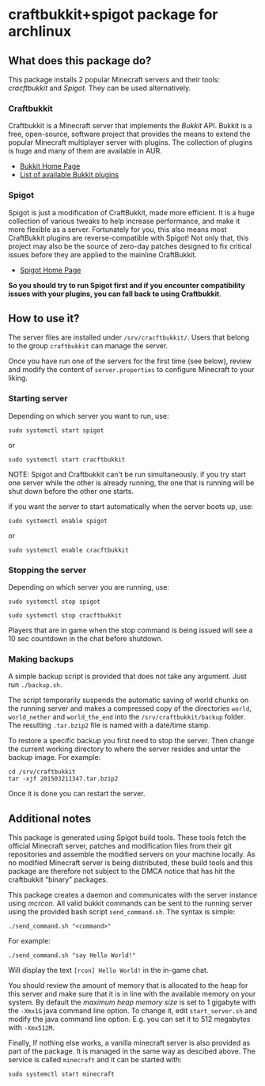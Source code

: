 craftbukkit+spigot package for archlinux
========================================

What does this package do?
--------------------------

This package installs 2 popular Minecraft servers and their tools: *cracftbukkit* and *Spigot*. They can be used alternatively.

### Craftbukkit ###
Craftbukkit is a Minecraft server that implements the *Bukkit* API. Bukkit is a free, open-source, software project that provides the means to extend the popular Minecraft multiplayer server with plugins. The collection of plugins is huge and many of them are available in AUR.

* [Bukkit Home Page](http://bukkit.org/)
* [List of available Bukkit plugins](http://www.curse.com/bukkit-plugins/minecraft)

### Spigot ###
Spigot is just a modification of CraftBukkit, made more efficient. It is a huge collection of various tweaks to help increase performance, and make it more flexible as a server. Fortunately for you, this also means most CraftBukkit plugins are reverse-compatible with Spigot! Not only that, this project may also be the source of zero-day patches designed to fix critical issues before they are applied to the mainline CraftBukkit.

* [Spigot Home Page](http://www.spigotmc.org/)

**So you should try to run Spigot first and if you encounter compatibility issues with your plugins, you can fall back to using Craftbukkit**.

How to use it?
--------------
The server files are installed under `/srv/cracftbukkit/`. Users that belong to the group `craftbukkit` can manage the server.

Once you have run one of the servers for the first time (see below), review and modify the content of `server.properties` to configure Minecraft to your liking.

### Starting server ###
Depending on which server you want to run, use:
```
sudo systemctl start spigot
```
or
```
sudo systemctl start cracftbukkit
```

NOTE: Spigot and Craftbukkit can't be run simultaneously. if you try start one server while the other is already running, the one that is running will be shut down before the other one starts.

if you want the server to start automatically when the server boots up, use:
```
sudo systemctl enable spigot
```
or
```
sudo systemctl enable cracftbukkit
```

### Stopping the server ###
Depending on which server you are running, use:
```
sudo systemctl stop spigot
```
```
sudo systemctl stop cracftbukkit
```
Players that are in game when the stop command is being issued will see a 10 sec countdown in the chat before shutdown.

### Making backups ###
A simple backup script is provided that does not take any argument. Just run `./backup.sh`.

The script temporarily suspends the automatic saving of world chunks on the running server and makes a compressed copy of the directories `world`, `world_nether` and `world_the_end` into the `/srv/craftbukkit/backup` folder. The resulting `.tar.bzip2` file is named with a date/time stamp.

To restore a specific backup you first need to stop the server. Then change the current working directory to where the server resides and untar the backup image. For example:
```
cd /srv/craftbukkit
tar -xjf 201503211347.tar.bzip2
```
Once it is done you can restart the server.

Additional notes
----------------
This package is generated using Spigot build tools. These tools fetch the official Minecraft server, patches and modification files from their git repositories and assemble the modified servers on your machine locally. As no modified Minecraft server is being distributed, these build tools and this package are therefore not subject to the DMCA notice that has hit the craftbukkit "binary" packages.

This package creates a daemon and communicates with the server instance using *mcrcon*. All valid bukkit commands can be sent to the running server using the provided bash script `send_command.sh`. The syntax is simple:
```
./send_command.sh "<command>"
```
For example:
```
./send_command.sh "say Hello World!"
```
Will display the text `[rcon] Hello World!` in the in-game chat.

You should review the amount of memory that is allocated to the heap for this server and make sure that it is in line with the available memory on your system. By default the *maximum heap memory size* is set to 1 gigabyte with the `-Xmx1G` java command line option. To change it, edit `start_server.sh` and modify the java command line option. E.g. you can set it to 512 megabytes with `-Xmx512M`.

Finally, If nothing else works, a vanilla minecraft server is also provided as part of the package. It is managed in the same way as descibed above. The service is called `minecraft` and it can be started with:
```
sudo systemctl start minecraft
```
